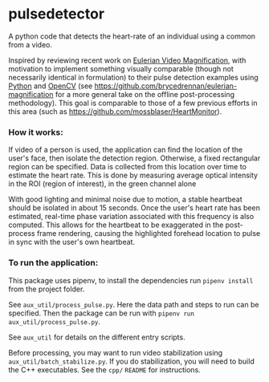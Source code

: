 # pulsedetector

A python code that detects the heart-rate of an individual using a common from a video.

Inspired by reviewing recent work on [Eulerian Video Magnification](http://people.csail.mit.edu/mrub/vidmag/),
with motivation to implement something visually comparable (though not necessarily identical in formulation) to their
pulse detection examples using [Python](http://python.org/) and [OpenCV](http://opencv.org/) (see https://github.com/brycedrennan/eulerian-magnification for a
more general take on the offline post-processing methodology).
This goal is comparable to those of a few previous efforts in this area
(such as https://github.com/mossblaser/HeartMonitor).

### How it works:

If video of a person is used, the application can find the location of the user's face, then isolate the detection region. Otherwise, a fixed rectangular region can be specified. Data is collected from this location over time to estimate the heart rate. This is done by measuring average optical
intensity in the ROI (region of interest), in the green channel alone

With good lighting and minimal noise due to motion, a stable heartbeat should be
isolated in about 15 seconds.
Once the user's heart rate has been estimated, real-time phase variation associated with this
frequency is also computed. This allows for the heartbeat to be exaggerated in the post-process frame rendering,
causing the highlighted forehead location to pulse in sync with the user's own heartbeat.

### To run the application:

This package uses pipenv, to install the dependencies run `pipenv install` from the project folder.

See `aux_util/process_pulse.py`. Here the data path and steps to run can be specified. Then
the package can be run with `pipenv run aux_util/process_pulse.py`.

See `aux_util` for details on the different entry scripts.

Before processing, you may want to run video stabilization using `aux_util/batch_stabilize.py`.
If you do stabilization, you will need to build the C++ executables.  See the `cpp/` `README` for instructions.
